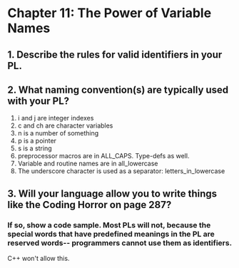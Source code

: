 # Chapter 11: The Power of Variable Names

## 1. Describe the rules for valid identifiers in your PL.



## 2. What naming convention(s) are typically used with your PL?

1. i and j are integer indexes
2. c and ch are character variables
3. n is a number of something
4. p is a pointer
5. s is a string
6. preprocessor macros are in ALL_CAPS. Type-defs as well.
7. Variable and routine names are in all_lowercase
8. The underscore character is used as a separator: letters_in_lowercase

## 3. Will your language allow you to write things like the Coding Horror on page 287? 
### If so, show a code sample. Most PLs will not, because the special words that have predefined meanings in the PL are **reserved words**-- programmers cannot use them as identifiers.

C++ won't allow this.
